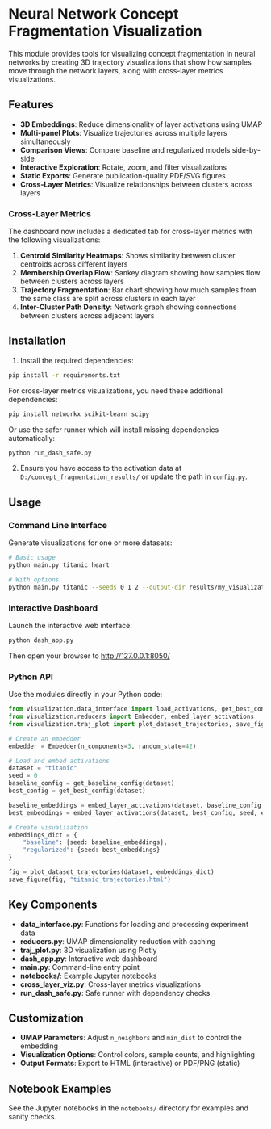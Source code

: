 # Neural Network Concept Fragmentation Visualization

This module provides tools for visualizing concept fragmentation in neural networks by creating 3D trajectory visualizations that show how samples move through the network layers, along with cross-layer metrics visualizations.

## Features

- **3D Embeddings**: Reduce dimensionality of layer activations using UMAP
- **Multi-panel Plots**: Visualize trajectories across multiple layers simultaneously
- **Comparison Views**: Compare baseline and regularized models side-by-side
- **Interactive Exploration**: Rotate, zoom, and filter visualizations
- **Static Exports**: Generate publication-quality PDF/SVG figures
- **Cross-Layer Metrics**: Visualize relationships between clusters across layers

### Cross-Layer Metrics

The dashboard now includes a dedicated tab for cross-layer metrics with the following visualizations:

1. **Centroid Similarity Heatmaps**: Shows similarity between cluster centroids across different layers
2. **Membership Overlap Flow**: Sankey diagram showing how samples flow between clusters across layers
3. **Trajectory Fragmentation**: Bar chart showing how much samples from the same class are split across clusters in each layer
4. **Inter-Cluster Path Density**: Network graph showing connections between clusters across adjacent layers

## Installation

1. Install the required dependencies:

```bash
pip install -r requirements.txt
```

For cross-layer metrics visualizations, you need these additional dependencies:
```bash
pip install networkx scikit-learn scipy
```

Or use the safer runner which will install missing dependencies automatically:
```bash
python run_dash_safe.py
```

2. Ensure you have access to the activation data at `D:/concept_fragmentation_results/` or update the path in `config.py`.

## Usage

### Command Line Interface

Generate visualizations for one or more datasets:

```bash
# Basic usage
python main.py titanic heart

# With options
python main.py titanic --seeds 0 1 2 --output-dir results/my_visualizations --max-samples 150
```

### Interactive Dashboard

Launch the interactive web interface:

```bash
python dash_app.py
```

Then open your browser to http://127.0.0.1:8050/

### Python API

Use the modules directly in your Python code:

```python
from visualization.data_interface import load_activations, get_best_config, get_baseline_config
from visualization.reducers import Embedder, embed_layer_activations
from visualization.traj_plot import plot_dataset_trajectories, save_figure

# Create an embedder
embedder = Embedder(n_components=3, random_state=42)

# Load and embed activations
dataset = "titanic"
seed = 0
baseline_config = get_baseline_config(dataset)
best_config = get_best_config(dataset)

baseline_embeddings = embed_layer_activations(dataset, baseline_config, seed, embedder=embedder)
best_embeddings = embed_layer_activations(dataset, best_config, seed, embedder=embedder)

# Create visualization
embeddings_dict = {
    "baseline": {seed: baseline_embeddings},
    "regularized": {seed: best_embeddings}
}

fig = plot_dataset_trajectories(dataset, embeddings_dict)
save_figure(fig, "titanic_trajectories.html")
```

## Key Components

- **data_interface.py**: Functions for loading and processing experiment data
- **reducers.py**: UMAP dimensionality reduction with caching
- **traj_plot.py**: 3D visualization using Plotly
- **dash_app.py**: Interactive web dashboard
- **main.py**: Command-line entry point
- **notebooks/**: Example Jupyter notebooks
- **cross_layer_viz.py**: Cross-layer metrics visualizations
- **run_dash_safe.py**: Safe runner with dependency checks

## Customization

- **UMAP Parameters**: Adjust `n_neighbors` and `min_dist` to control the embedding
- **Visualization Options**: Control colors, sample counts, and highlighting
- **Output Formats**: Export to HTML (interactive) or PDF/PNG (static)

## Notebook Examples

See the Jupyter notebooks in the `notebooks/` directory for examples and sanity checks. 